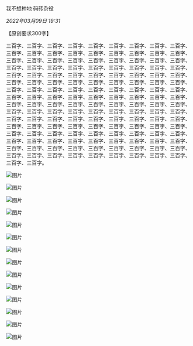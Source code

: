 # 

我不想种地 码砖杂役

_2022年03月09日 19:31_

【原创要求300字】

三百字、三百字、三百字、三百字、三百字、三百字、三百字、三百字、三百字、三百字、三百字、三百字、三百字、三百字、三百字、三百字、三百字、三百字、三百字、三百字、三百字、三百字、三百字、三百字、三百字、三百字、三百字、三百字、三百字、三百字、三百字、三百字、三百字、三百字、三百字、三百字、三百字、三百字、三百字、三百字、三百字、三百字、三百字、三百字、三百字、三百字、三百字、三百字、三百字、三百字、三百字、三百字、三百字、三百字、三百字、三百字、三百字、三百字、三百字、三百字、三百字、三百字、三百字、三百字、三百字、三百字、三百字、三百字、三百字、三百字、三百字、三百字、三百字、三百字、三百字、三百字、三百字、三百字、三百字、三百字、三百字、三百字、三百字、三百字、三百字、三百字、三百字、三百字、三百字、三百字、三百字、三百字、三百字、三百字、三百字、三百字、三百字、三百字、三百字、三百字、三百字、三百字、三百字、三百字、三百字、三百字、三百字、三百字、三百字、三百字、三百字、三百字、三百字、三百字、三百字、三百字、三百字、三百字、三百字、三百字、三百字、三百字、三百字、三百字、三百字、三百字、三百字、三百字、三百字、三百字、三百字、三百字、三百字、三百字、三百字、三百字、三百字、三百字、三百字、三百字、三百字、三百字、三百字、三百字、三百字、三百字。

![图片](https://mmbiz.qpic.cn/mmbiz_jpg/pg57MH7pFC5iadyQ9S52DqlpHx7XxtlkULY6kun3BiaPBI8tGncyXTb1f7KT5v7dkicCpNlOW1lcEsb5JYDrTITBw/640?wx_fmt=jpeg&wxfrom=13&tp=wxpic)

![图片](https://mmbiz.qpic.cn/mmbiz_jpg/pg57MH7pFC5iadyQ9S52DqlpHx7XxtlkUeXcwZd477STGAeHWgtuMDbAP7C2g0qicP2C2gKCcf1c6HJBEIwBmPVA/640?wx_fmt=jpeg&wxfrom=13&tp=wxpic)

![图片](https://mmbiz.qpic.cn/mmbiz_jpg/pg57MH7pFC5iadyQ9S52DqlpHx7XxtlkU6D7UFVP595WrmaOyn6mQ18icwFOy7AfFZVCwkB91Er0Gtvh2oOaAQRg/640?wx_fmt=jpeg&tp=wxpic&wxfrom=5&wx_lazy=1&wx_co=1)

![图片](https://mmbiz.qpic.cn/mmbiz_jpg/pg57MH7pFC5iadyQ9S52DqlpHx7XxtlkUqAA3h7zVtmagQ9AdCdsLJOLmWnmEhx0rqc9YQoCsuMQRVy7LSODotQ/640?wx_fmt=jpeg&tp=wxpic&wxfrom=5&wx_lazy=1&wx_co=1)

![图片](https://mmbiz.qpic.cn/mmbiz_jpg/pg57MH7pFC5iadyQ9S52DqlpHx7XxtlkUTjHD69SFfKstBZwAIEUBzqs3Ou0l67mmmNa9n8hyNa4lOoaZeQ9yzQ/640?wx_fmt=jpeg&tp=wxpic&wxfrom=5&wx_lazy=1&wx_co=1)

![图片](https://mmbiz.qpic.cn/mmbiz_jpg/pg57MH7pFC5iadyQ9S52DqlpHx7XxtlkUO8vFTFUyD0AJ53va39xYiau25ul5D2ZP1hn8icfqibmlSy5SbSAPtWfug/640?wx_fmt=jpeg&tp=wxpic&wxfrom=5&wx_lazy=1&wx_co=1)

![图片](https://mmbiz.qpic.cn/mmbiz_jpg/pg57MH7pFC5iadyQ9S52DqlpHx7XxtlkUiaduuKwkujQYAsIjoxHIMicNdHP08kjlyUoXDzjlxCthBDKKZZeknCeg/640?wx_fmt=jpeg&tp=wxpic&wxfrom=5&wx_lazy=1&wx_co=1)

![图片](https://mmbiz.qpic.cn/mmbiz_jpg/pg57MH7pFC5iadyQ9S52DqlpHx7XxtlkUO92Hia7Sbdaw1ia4Q93OZs7icibbThWZTHicIpmRj0iaMFrnL6ZXia3HOrBjw/640?wx_fmt=jpeg&tp=wxpic&wxfrom=5&wx_lazy=1&wx_co=1)

![图片](https://mmbiz.qpic.cn/mmbiz_jpg/pg57MH7pFC5iadyQ9S52DqlpHx7XxtlkUP409ibFKHbDc3IPFEPZJakvSbzfib1eoPowFgKUH8MjbvX2Q35KPuAKQ/640?wx_fmt=jpeg&tp=wxpic&wxfrom=5&wx_lazy=1&wx_co=1)

![图片](https://mmbiz.qpic.cn/mmbiz_jpg/pg57MH7pFC5iadyQ9S52DqlpHx7XxtlkUDkjSPeLmEvqkKeuf3hRdxKdqchaySbbRppWNvyGGTK8QB33DfxLsdA/640?wx_fmt=jpeg&tp=wxpic&wxfrom=5&wx_lazy=1&wx_co=1)

![图片](https://mmbiz.qpic.cn/mmbiz_jpg/pg57MH7pFC5iadyQ9S52DqlpHx7XxtlkUr06VY631U4BTE7yHrQdbianVib0vHZA5rqXpTNQTmntsaMzCKM3m8tIw/640?wx_fmt=jpeg&tp=wxpic&wxfrom=5&wx_lazy=1&wx_co=1)

![图片](https://mmbiz.qpic.cn/mmbiz_jpg/pg57MH7pFC5iadyQ9S52DqlpHx7XxtlkUnh0vGSZjUsIoiaQiaSZ7wgItAZ5FLuCJoNaqNLOKkfdJ3m9B9tSLHc0Q/640?wx_fmt=jpeg&tp=wxpic&wxfrom=5&wx_lazy=1&wx_co=1)

![图片](https://mmbiz.qpic.cn/mmbiz_jpg/pg57MH7pFC5iadyQ9S52DqlpHx7XxtlkUONYnkiaxrS1zfEHvPUK1zTeFpGO2XdK3MGua6AuyzOP8OW65Hodia6wQ/640?wx_fmt=jpeg&tp=wxpic&wxfrom=5&wx_lazy=1&wx_co=1)

![图片](https://mmbiz.qpic.cn/mmbiz_jpg/pg57MH7pFC5iadyQ9S52DqlpHx7XxtlkUxopYdDR1dibL0vDuT57a8Y8I0LoTFsUC1IuWibSM1GC5ibsJoZicJqebvA/640?wx_fmt=jpeg&tp=wxpic&wxfrom=5&wx_lazy=1&wx_co=1)

